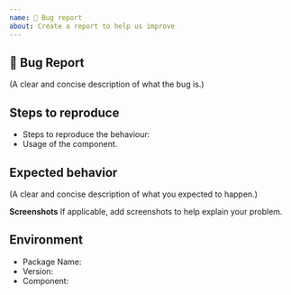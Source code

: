 ```yaml
---
name: 🐛 Bug report
about: Create a report to help us improve
---
```


## 🐛 Bug Report

(A clear and concise description of what the bug is.)

## Steps to reproduce
- Steps to reproduce the behaviour:
- Usage of the component.

## Expected behavior
(A clear and concise description of what you expected to happen.)

**Screenshots**
If applicable, add screenshots to help explain your problem.

## Environment

- Package Name:
- Version:
- Component: